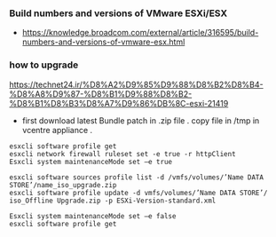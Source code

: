 ### Build numbers and versions of VMware ESXi/ESX
- https://knowledge.broadcom.com/external/article/316595/build-numbers-and-versions-of-vmware-esx.html
### how to upgrade
https://technet24.ir/%D8%A2%D9%85%D9%88%D8%B2%D8%B4-%D8%A8%D9%87-%D8%B1%D9%88%D8%B2-%D8%B1%D8%B3%D8%A7%D9%86%DB%8C-esxi-21419
- first download latest Bundle patch in .zip file . copy file in /tmp in vcentre appliance . 
```
esxcli software profile get
esxcli network firewall ruleset set -e true -r httpClient
Esxcli system maintenanceMode set –e true

esxcli software sources profile list -d /vmfs/volumes/’Name DATA STORE’/name_iso_upgrade.zip 
esxcli software profile update -d vmfs/volumes/’Name DATA STORE’/ iso_Offline Upgrade.zip -p ESXi-Version-standard.xml

Esxcli system maintenanceMode set –e false
esxcli software profile get
```
